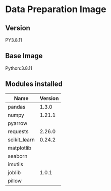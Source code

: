 # Data Preparation Image

## Version
PY3.8.11

## Base Image
Python:3.8.11

## Modules installed

|   Name 	    | Version 	|
|---	        |---    	|
| pandas        | 1.3.0    	|
| numpy  	    | 1.21.1   	|
| pyarrow  	    |       	|
| requests  	| 2.26.0   	|
| scikit_learn  | 0.24.2   	|
| matplotlib  	|       	|
| seaborn  	    |       	|
| imutils  	    |       	|
| joblib  	    | 1.0.1    	|
| pillow        |           |